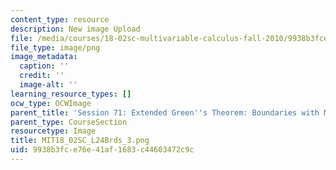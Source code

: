 ```yaml
---
content_type: resource
description: New image Upload
file: /media/courses/18-02sc-multivariable-calculus-fall-2010/9938b3fce76e41af1683c44603472c9c_MIT18_02SC_L24Brds_3.png
file_type: image/png
image_metadata:
  caption: ''
  credit: ''
  image-alt: ''
learning_resource_types: []
ocw_type: OCWImage
parent_title: 'Session 71: Extended Green''s Theorem: Boundaries with Multiple Pieces'
parent_type: CourseSection
resourcetype: Image
title: MIT18_02SC_L24Brds_3.png
uid: 9938b3fc-e76e-41af-1683-c44603472c9c
---
```

